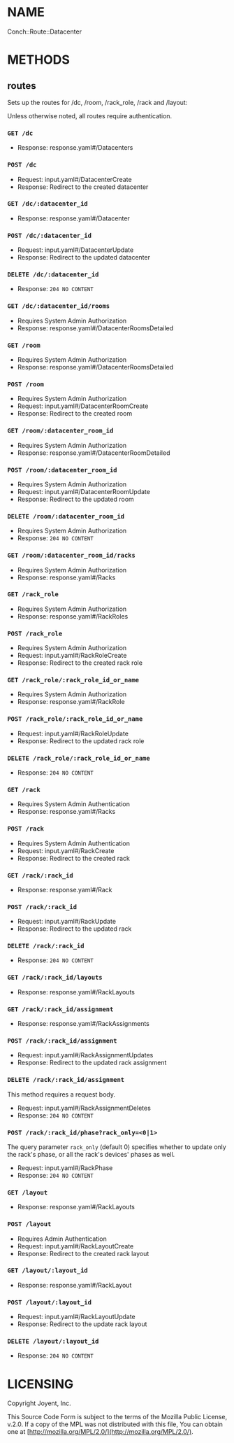 # NAME

Conch::Route::Datacenter

# METHODS

## routes

Sets up the routes for /dc, /room, /rack\_role, /rack and /layout:

Unless otherwise noted, all routes require authentication.

### `GET /dc`

- Response: response.yaml#/Datacenters

### `POST /dc`

- Request: input.yaml#/DatacenterCreate
- Response: Redirect to the created datacenter

### `GET /dc/:datacenter_id`

- Response: response.yaml#/Datacenter

### `POST /dc/:datacenter_id`

- Request: input.yaml#/DatacenterUpdate
- Response: Redirect to the updated datacenter

### `DELETE /dc/:datacenter_id`

- Response: `204 NO CONTENT`

### `GET /dc/:datacenter_id/rooms`

- Requires System Admin Authorization
- Response: response.yaml#/DatacenterRoomsDetailed

### `GET /room`

- Requires System Admin Authorization
- Response: response.yaml#/DatacenterRoomsDetailed

### `POST /room`

- Requires System Admin Authorization
- Request: input.yaml#/DatacenterRoomCreate
- Response: Redirect to the created room

### `GET /room/:datacenter_room_id`

- Requires System Admin Authorization
- Response: response.yaml#/DatacenterRoomDetailed

### `POST /room/:datacenter_room_id`

- Requires System Admin Authorization
- Request: input.yaml#/DatacenterRoomUpdate
- Response: Redirect to the updated room

### `DELETE /room/:datacenter_room_id`

- Requires System Admin Authorization
- Response: `204 NO CONTENT`

### `GET /room/:datacenter_room_id/racks`

- Requires System Admin Authorization
- Response: response.yaml#/Racks

### `GET /rack_role`

- Requires System Admin Authorization
- Response: response.yaml#/RackRoles

### `POST /rack_role`

- Requires System Admin Authorization
- Request: input.yaml#/RackRoleCreate
- Response: Redirect to the created rack role

### `GET /rack_role/:rack_role_id_or_name`

- Requires System Admin Authorization
- Response: response.yaml#/RackRole

### `POST /rack_role/:rack_role_id_or_name`

- Request: input.yaml#/RackRoleUpdate
- Response: Redirect to the updated rack role

### `DELETE /rack_role/:rack_role_id_or_name`

- Response: `204 NO CONTENT`

### `GET /rack`

- Requires System Admin Authentication
- Response: response.yaml#/Racks

### `POST /rack`

- Requires System Admin Authentication
- Request: input.yaml#/RackCreate
- Response: Redirect to the created rack

### `GET /rack/:rack_id`

- Response: response.yaml#/Rack

### `POST /rack/:rack_id`

- Request: input.yaml#/RackUpdate
- Response: Redirect to the updated rack

### `DELETE /rack/:rack_id`

- Response: `204 NO CONTENT`

### `GET /rack/:rack_id/layouts`

- Response: response.yaml#/RackLayouts

### `GET /rack/:rack_id/assignment`

- Response: response.yaml#/RackAssignments

### `POST /rack/:rack_id/assignment`

- Request: input.yaml#/RackAssignmentUpdates
- Response: Redirect to the updated rack assignment

### `DELETE /rack/:rack_id/assignment`

This method requires a request body.

- Request: input.yaml#/RackAssignmentDeletes
- Response: `204 NO CONTENT`

### `POST /rack/:rack_id/phase?rack_only=<0|1>`

The query parameter `rack_only` (default 0) specifies whether to update
only the rack's phase, or all the rack's devices' phases as well.

- Request: input.yaml#/RackPhase
- Response: `204 NO CONTENT`

### `GET /layout`

- Response: response.yaml#/RackLayouts

### `POST /layout`

- Requires Admin Authentication
- Request: input.yaml#/RackLayoutCreate
- Response: Redirect to the created rack layout

### `GET /layout/:layout_id`

- Response: response.yaml#/RackLayout

### `POST /layout/:layout_id`

- Request: input.yaml#/RackLayoutUpdate
- Response: Redirect to the update rack layout

### `DELETE /layout/:layout_id`

- Response: `204 NO CONTENT`

# LICENSING

Copyright Joyent, Inc.

This Source Code Form is subject to the terms of the Mozilla Public License,
v.2.0. If a copy of the MPL was not distributed with this file, You can obtain
one at [http://mozilla.org/MPL/2.0/](http://mozilla.org/MPL/2.0/).
